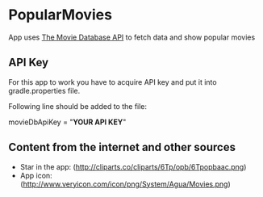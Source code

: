 # PopularMovies
App uses [The Movie Database API](https://www.themoviedb.org) to fetch data and show popular movies


## API Key
For this app to work you have to acquire API key and put it into gradle.properties file. 

Following line should be added to the file:

movieDbApiKey = "**YOUR API KEY**"

## Content from the internet and other sources
* Star in the app: (http://cliparts.co/cliparts/6Tp/opb/6Tpopbaac.png)
* App icon: (http://www.veryicon.com/icon/png/System/Agua/Movies.png)